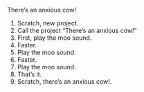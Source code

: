 There’s an anxious cow!

1.	Scratch, new project.
2.	Call the project “There’s an anxious cow!”
3.	First, play the moo sound.
4.	Faster.
5.	Play the moo sound.
6.	Faster.
7.	Play the moo sound.
8.	That’s it.
9.	Scratch, there’s an anxious cow!.
